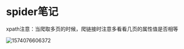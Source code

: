# spider笔记

xpath注意：当爬取多页的时候，爬链接时注意多看看几页的属性值是否相等

![1574076606372](C:\Users\zheng\AppData\Local\Temp\1574076606372.png)